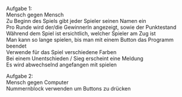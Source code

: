 Aufgabe 1:  
Mensch gegen Mensch  
Zu Beginn des Spiels gibt jeder Spieler seinen Namen ein  
Pro Runde wird der/die GewinnerIn angezeigt, sowie der Punktestand  
Während dem Spiel ist ersichtlich, welcher Spieler am Zug ist  
Man kann so lange spielen, bis man mit einem Button das Programm beendet  
Verwende für das Spiel verschiedene Farben  
Bei einem Unentschieden / Sieg erscheint eine Meldung  
Es wird abwechselnd angefangen mit spielen  

Aufgabe 2:  
Mensch gegen Computer  
Nummernblock verwenden um Buttons zu drücken  

